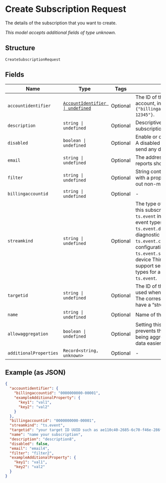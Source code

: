 
# Create Subscription Request

The details of the subscription that you want to create.

*This model accepts additional fields of type unknown.*

## Structure

`CreateSubscriptionRequest`

## Fields

| Name | Type | Tags | Description |
|  --- | --- | --- | --- |
| `accountidentifier` | [`AccountIdentifier \| undefined`](../../doc/models/account-identifier.md) | Optional | The ID of the authenticating billing account, in the format `{"billingaccountid":"1234567890-12345"}`. |
| `description` | `string \| undefined` | Optional | Descriptive information about the subscription. |
| `disabled` | `boolean \| undefined` | Optional | Enable or disable the subscription. A disabled subscription will not send any data. |
| `email` | `string \| undefined` | Optional | The address to which any error reports should be delivered. |
| `filter` | `string \| undefined` | Optional | String containing a $filter object with a property and value to filter out non-matching events. |
| `billingaccountid` | `string \| undefined` | Optional | - |
| `streamkind` | `string \| undefined` | Optional | The type of event data to send via this subscription. This will be `ts.event` in most cases. Other event types are `ts.event.diagnostics` for device diagnostic data, `ts.event.configuration` for device configuration events, or `ts.event.security`. Note that the device ThingSpace client must support sending specific event types for anything other than `ts.event`. |
| `targetid` | `string \| undefined` | Optional | The ID of the target resource to be used when dispatching events. The corresponding target should have a “stream” addressscheme. |
| `name` | `string \| undefined` | Optional | Name of the subscription. |
| `allowaggregation` | `boolean \| undefined` | Optional | Setting this value to `false` prevents the data returned from being aggregated and makes the data easier to parse. |
| `additionalProperties` | `Record<string, unknown>` | Optional | - |

## Example (as JSON)

```json
{
  "accountidentifier": {
    "billingaccountid": "0000000000-00001",
    "exampleAdditionalProperty": {
      "key1": "val1",
      "key2": "val2"
    }
  },
  "billingaccountid": "0000000000-00001",
  "streamkind": "ts.event",
  "targetid": "your target ID UUID such as ae110c40-2685-6c70-f46e-286f7370b8a9",
  "name": "name your subscription",
  "description": "description8",
  "disabled": false,
  "email": "email4",
  "filter": "filter2",
  "exampleAdditionalProperty": {
    "key1": "val1",
    "key2": "val2"
  }
}
```

